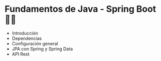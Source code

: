 # Fundamentos de Java - Spring Boot :leaves::four_leaf_clover:
- Introducción
- Dependencias
- Configuración general
- JPA con Spring y Spring Data
- API Rest 

